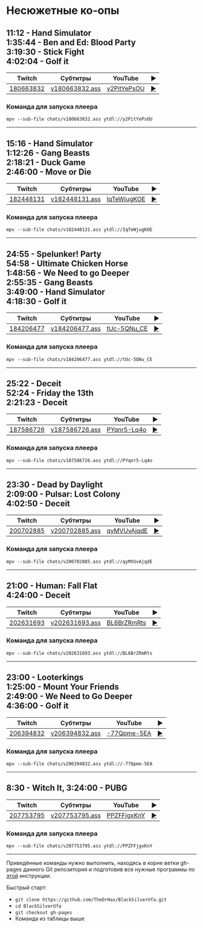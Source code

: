 # Несюжетные ко-опы

## 11:12 - Hand Simulator<br>1:35:44 - Ben and Ed: Blood Party<br>3:19:30 - Stick Fight<br>4:02:04 - Golf it

| Twitch | Субтитры | YouTube | ▶ |
| ------ | -------- | ------- | - |
| [180663832](https://www.twitch.tv/videos/180663832) | [v180663832.ass](../chats/v180663832.ass) | [y2PitYePsOU](https://www.youtube.com/watch?v=y2PitYePsOU) | [▶](../src/player.html?v=y2PitYePsOU&s=180663832) |

### Команда для запуска плеера

```
mpv --sub-file chats/v180663832.ass ytdl://y2PitYePsOU
```
----
## 15:16 - Hand Simulator<br>1:12:26 - Gang Beasts<br>2:18:21 - Duck Game<br>2:46:00 - Move or Die

| Twitch | Субтитры | YouTube | ▶ |
| ------ | -------- | ------- | - |
| [182448131](https://www.twitch.tv/videos/182448131) | [v182448131.ass](../chats/v182448131.ass) | [IqTeWjugKOE](https://www.youtube.com/watch?v=IqTeWjugKOE) | [▶](../src/player.html?v=IqTeWjugKOE&s=182448131) |

### Команда для запуска плеера

```
mpv --sub-file chats/v182448131.ass ytdl://IqTeWjugKOE
```
----
## 24:55 - Spelunker! Party<br>54:58 - Ultimate Chicken Horse<br>1:48:56 - We Need to go Deeper<br>2:55:35 - Gang Beasts<br>3:49:00 - Hand Simulator<br>4:18:30 - Golf it

| Twitch | Субтитры | YouTube | ▶ |
| ------ | -------- | ------- | - |
| [184206477](https://www.twitch.tv/videos/184206477) | [v184206477.ass](../chats/v184206477.ass) | [tUc-5QNu_CE](https://www.youtube.com/watch?v=tUc-5QNu_CE) | [▶](../src/player.html?v=tUc-5QNu_CE&s=184206477) |

### Команда для запуска плеера

```
mpv --sub-file chats/v184206477.ass ytdl://tUc-5QNu_CE
```
----
## 25:22 - Deceit<br>52:24 - Friday the 13th<br>2:21:23 - Deceit

| Twitch | Субтитры | YouTube | ▶ |
| ------ | -------- | ------- | - |
| [187586726](https://www.twitch.tv/videos/187586726) | [v187586726.ass](../chats/v187586726.ass) | [PYqnr5-Lq4o](https://www.youtube.com/watch?v=PYqnr5-Lq4o) | [▶](../src/player.html?v=PYqnr5-Lq4o&s=187586726) |

### Команда для запуска плеера

```
mpv --sub-file chats/v187586726.ass ytdl://PYqnr5-Lq4o
```
----
## 23:30 - Dead by Daylight<br>2:09:00 - Pulsar: Lost Colony<br>4:02:50 - Deceit

| Twitch | Субтитры | YouTube | ▶ |
| ------ | -------- | ------- | - |
| [200702885](https://www.twitch.tv/videos/200702885) | [v200702885.ass](../chats/v200702885.ass) | [qyMVUvAjqdE](https://www.youtube.com/watch?v=qyMVUvAjqdE) | [▶](../src/player.html?v=qyMVUvAjqdE&s=200702885) |

### Команда для запуска плеера

```
mpv --sub-file chats/v200702885.ass ytdl://qyMVUvAjqdE
```
----
## 21:00 - Human: Fall Flat<br>4:24:00 - Deceit

| Twitch | Субтитры | YouTube | ▶ |
| ------ | -------- | ------- | - |
| [202631693](https://www.twitch.tv/videos/202631693) | [v202631693.ass](../chats/v202631693.ass) | [BL6BrZRmRts](https://www.youtube.com/watch?v=BL6BrZRmRts) | [▶](../src/player.html?v=BL6BrZRmRts&s=202631693) |

### Команда для запуска плеера

```
mpv --sub-file chats/v202631693.ass ytdl://BL6BrZRmRts
```
----
## 23:00 - Looterkings<br>1:25:00 - Mount Your Friends<br>2:49:00 - We Need to Go Deeper<br>4:36:00 - Golf it

| Twitch | Субтитры | YouTube | ▶ |
| ------ | -------- | ------- | - |
| [206394832](https://www.twitch.tv/videos/206394832) | [v206394832.ass](../chats/v206394832.ass) | [-77Qpme-5EA](https://www.youtube.com/watch?v=-77Qpme-5EA) | [▶](../src/player.html?v=-77Qpme-5EA&s=206394832) |

### Команда для запуска плеера

```
mpv --sub-file chats/v206394832.ass ytdl://-77Qpme-5EA
```
----
## 8:30 - Witch It, 3:24:00 - PUBG

| Twitch | Субтитры | YouTube | ▶ |
| ------ | -------- | ------- | - |
| [207753795](https://www.twitch.tv/videos/207753795) | [v207753795.ass](../chats/v207753795.ass) | [PPZFFjgxKnY](https://www.youtube.com/watch?v=PPZFFjgxKnY) | [▶](../src/player.html?v=PPZFFjgxKnY&s=207753795) |

### Команда для запуска плеера

```
mpv --sub-file chats/v207753795.ass ytdl://PPZFFjgxKnY
```
----

Приведённые команды нужно выполнить, находясь в корне ветки gh-pages данного Git репозитория и подготовив все нужные программы по [этой](../tutorials/watch-online.md) инструкции.

Быстрый старт:
* `git clone https://github.com/TheDrHax/BlackSilverUfa.git`
* `cd BlackSilverUfa`
* `git checkout gh-pages`
* Команда из таблицы выше

